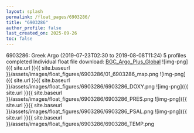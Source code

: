 ```yaml
---
layout: splash
permalink: /float_pages/6903286/
title: "6903286"
author_profile: false
last_created_on: 2025-09-26
toc: false
---
```

 
6903286: Greek Argo (2019-07-23T02:30 to 2019-08-08T11:24)
5 profiles completed
Individual float file download: [BGC_Argo_Plus_Global](https://ftp.soest.hawaii.edu/bgc_argo_plus/Individual_Floats/outliers_removed/6903286_Sprof_processed.nc)
![img-png]({{ site.url }}{{ site.baseurl }}/assets/images/float_figures/6903286/01_6903286_map.png
![img-png]({{ site.url }}{{ site.baseurl }}/assets/images/float_figures/6903286/6903286_DOXY.png
![img-png]({{ site.url }}{{ site.baseurl }}/assets/images/float_figures/6903286/6903286_PRES.png
![img-png]({{ site.url }}{{ site.baseurl }}/assets/images/float_figures/6903286/6903286_PSAL.png
![img-png]({{ site.url }}{{ site.baseurl }}/assets/images/float_figures/6903286/6903286_TEMP.png

